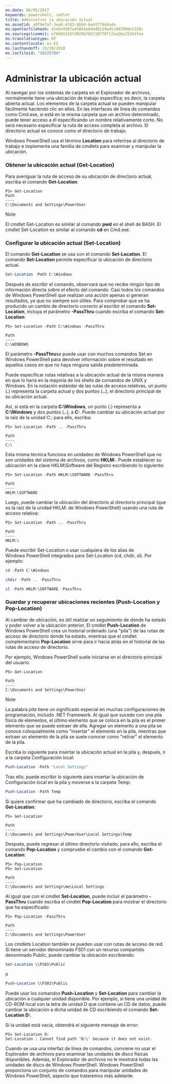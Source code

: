 ```yaml
---
ms.date: 06/05/2017
keywords: powershell, cmdlet
title: Administrar la ubicación actual
ms.assetid: a9f9e7a7-3ea8-47d3-bbb4-6e437f6d4a4a
ms.openlocfilehash: d1ebc9507a45841e6d4d8219e45c002990e1328c
ms.sourcegitcommit: e76665315fd928bf85210778f1fea2be15264fea
ms.translationtype: HT
ms.contentlocale: es-ES
ms.lasthandoff: 10/30/2018
ms.locfileid: "50225784"
---
```

# <a name="managing-current-location"></a>Administrar la ubicación actual

Al navegar por los sistemas de carpeta en el Explorador de archivos, normalmente tiene una ubicación de trabajo específica; es decir, la carpeta abierta actual. Los elementos de la carpeta actual se pueden manipular fácilmente haciendo clic en ellos. En las interfaces de línea de comandos como Cmd.exe, si está en la misma carpeta que un archivo determinado, puede tener acceso a él especificando un nombre relativamente corto. No será necesario especificar la ruta de acceso completa al archivo. El directorio actual se conoce como el directorio de trabajo.

Windows PowerShell usa el término **Location** para referirse al directorio de trabajo e implementa una familia de cmdlets para examinar y manipular la ubicación.

### <a name="getting-your-current-location-get-location"></a>Obtener la ubicación actual (Get-Location)

Para averiguar la ruta de acceso de su ubicación de directorio actual, escriba el comando **Get-Location**:

```
PS> Get-Location
Path
----
C:\Documents and Settings\PowerUser
```

> [!NOTE]
> El cmdlet Get-Location es similar al comando **pwd** en el shell de BASH. El cmdlet Set-Location es similar al comando **cd** en Cmd.exe.

### <a name="setting-your-current-location-set-location"></a>Configurar la ubicación actual (Set-Location)

El comando **Get-Location** se usa con el comando **Set-Location**. El comando **Set-Location** permite especificar la ubicación de directorio actual.

```powershell
Set-Location -Path C:\Windows
```

Después de escribir el comando, observará que no recibe ningún tipo de información directa sobre el efecto del comando. Casi todos los comandos de Windows PowerShell que realizan una acción apenas si generan resultados, ya que no siempre son útiles. Para comprobar que se ha producido un cambio de directorio correcto al escribir el comando **Set-Location**, incluya el parámetro **-PassThru** cuando escriba el comando **Set-Location**:

```
PS> Set-Location -Path C:\Windows -PassThru

Path
----
C:\WINDOWS
```

El parámetro **-PassThru**se puede usar con muchos comandos Set en Windows PowerShell para devolver información sobre el resultado en aquellos casos en que no haya ninguna salida predeterminada.

Puede especificar rutas relativas a la ubicación actual de la misma manera en que lo haría en la mayoría de los shells de comandos de UNIX y Windows. En la notación estándar de las rutas de acceso relativas, un punto (**.**) representa la carpeta actual y dos puntos (**..**), el directorio principal de su ubicación actual.

Así, si está en la carpeta **C:\\Windows**, un punto (**.**) representa a **C:\\Windows** y dos puntos (**..**), a **C:**. Puede cambiar su ubicación actual por la raíz de la unidad C:; para ello, escriba:

```
PS> Set-Location -Path .. -PassThru

Path
----
C:\
```

Esta misma técnica funciona en unidades de Windows PowerShell que no son unidades del sistema de archivos, como **HKLM:**. Puede establecer su ubicación en la clave HKLM\\Software del Registro escribiendo lo siguiente:

```
PS> Set-Location -Path HKLM:\SOFTWARE -PassThru

Path
----
HKLM:\SOFTWARE
```

Luego, puede cambiar la ubicación del directorio al directorio principal (que es la raíz de la unidad HKLM: de Windows PowerShell) usando una ruta de acceso relativa:

```
PS> Set-Location -Path .. -PassThru

Path
----
HKLM:\
```

Puede escribir Set-Location o usar cualquiera de los alias de Windows PowerShell integrados para Set-Location (cd, chdir, sl). Por ejemplo:

```powershell
cd -Path C:\Windows
```

```powershell
chdir -Path .. -PassThru
```

```powershell
sl -Path HKLM:\SOFTWARE -PassThru
```

### <a name="saving-and-recalling-recent-locations-push-location-and-pop-location"></a>Guardar y recuperar ubicaciones recientes (Push-Location y Pop-Location)

Al cambiar de ubicación, es útil realizar un seguimiento de dónde ha estado y poder volver a la ubicación anterior. El cmdlet **Push-Location** de Windows PowerShell crea un historial ordenado (una "pila") de las rutas de acceso de directorio donde ha estado, mientras que el cmdlet complementario **Pop-Location** sirve para ir hacia atrás en el historial de las rutas de acceso de directorio.

Por ejemplo, Windows PowerShell suele iniciarse en el directorio principal del usuario.

```
PS> Get-Location

Path
----
C:\Documents and Settings\PowerUser
```

> [!NOTE]
> La palabra *pila* tiene un significado especial en muchas configuraciones de programación, incluido .NET Framework. Al igual que sucede con una pila física de elementos, el último elemento que se coloca en la pila es el primer elemento que se puede extraer de ella. Agregar un elemento a una pila se conoce coloquialmente como "insertar" el elemento en la pila, mientras que extraer un elemento de la pila se suele conocer como "retirar" el elemento de la pila.

Escriba lo siguiente para insertar la ubicación actual en la pila y, después, ir a la carpeta Configuración local:

```powershell
Push-Location -Path "Local Settings"
```

Tras ello, puede escribir lo siguiente para insertar la ubicación de Configuración local en la pila y moverse a la carpeta Temp:

```powershell
Push-Location -Path Temp
```

Si quiere confirmar que ha cambiado de directorio, escriba el comando **Get-Location**:

```
PS> Get-Location

Path
----
C:\Documents and Settings\PowerUser\Local Settings\Temp
```

Después, puede regresar al último directorio visitado; para ello, escriba el comando **Pop-Location** y compruebe el cambio con el comando **Get-Location**:

```
PS> Pop-Location
PS> Get-Location

Path
----
C:\Documents and Settings\me\Local Settings
```

Al igual que con el cmdlet **Set-Location**, puede incluir el parámetro **-PassThru** cuando escriba el cmdlet **Pop-Location** para mostrar el directorio que ha especificado:

```
PS> Pop-Location -PassThru

Path
----
C:\Documents and Settings\PowerUser
```

Los cmdlets Location también se pueden usar con rutas de acceso de red. Si tiene un servidor denominado FS01 con un recurso compartido denominado Public, puede cambiar la ubicación escribiendo:

```powershell
Set-Location \\FS01\Public
```

o

```powershell
Push-Location \\FS01\Public
```

Puede usar los comandos **Push-Location** y **Set-Location** para cambiar la ubicación a cualquier unidad disponible. Por ejemplo, si tiene una unidad de CD-ROM local con la letra de unidad D que contiene un CD de datos, puede cambiar la ubicación a dicha unidad de CD escribiendo el comando **Set-Location D:**.

Si la unidad está vacía, obtendrá el siguiente mensaje de error:

```
PS> Set-Location D:
Set-Location : Cannot find path 'D:\' because it does not exist.
```

Cuando se usa una interfaz de línea de comandos, conviene no usar el Explorador de archivos para examinar las unidades de disco físicas disponibles. Además, el Explorador de archivos no le mostrará todas las unidades de disco de Windows PowerShell. Windows PowerShell proporciona un conjunto de comandos para manipular unidades de Windows PowerShell, aspecto que trataremos más adelante.
